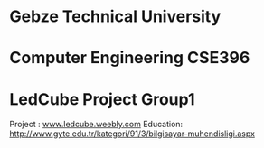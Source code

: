 # Gebze Technical University
# Computer Engineering CSE396
# LedCube Project Group1
Project  : www.ledcube.weebly.com
Education: http://www.gyte.edu.tr/kategori/91/3/bilgisayar-muhendisligi.aspx
